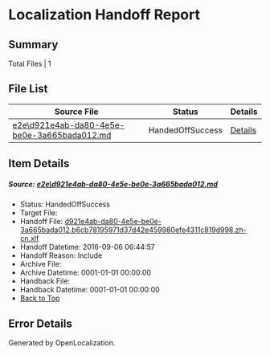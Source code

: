 # <a name='report-top'></a> Localization Handoff Report

## Summary
 Total Files | 1

## File List
 Source File | Status | Details 
 ----------- | ------ | ------- 
 [e2e\d921e4ab-da80-4e5e-be0e-3a665bada012.md](https://github.com/OpenLocalizationTestOrg/ol-test0/blob/5c33eb16aba96b1d075f1a280cbac20cffb3f1d2/e2e/d921e4ab-da80-4e5e-be0e-3a665bada012.md) | HandedOffSuccess | [Details](#c01eb0c77e111603038956ecef9bb756a55183ed1)

## Item Details
##### <a name='c01eb0c77e111603038956ecef9bb756a55183ed1'></a> Source: [e2e\d921e4ab-da80-4e5e-be0e-3a665bada012.md](https://github.com/OpenLocalizationTestOrg/ol-test0/blob/5c33eb16aba96b1d075f1a280cbac20cffb3f1d2/e2e/d921e4ab-da80-4e5e-be0e-3a665bada012.md)
* Status: HandedOffSuccess
* Target File: 
* Handoff File: [d921e4ab-da80-4e5e-be0e-3a665bada012.b6cb78195971d37d42e459980efe4311c819d998.zh-cn.xlf](https://github.com/OpenLocalizationTestOrg/ol-test0-handoff/blob/f8bf06f0ae447cbd08c08801dd31a45b733b3ba8/ol-handoff/OpenLocalizationTestOrg/ol-test0-zhcn/ci/ht/d921e4ab-da80-4e5e-be0e-3a665bada012.b6cb78195971d37d42e459980efe4311c819d998.zh-cn.xlf)
* Handoff Datetime: 2016-09-06 06:44:57
* Handoff Reason: Include
* Archive File: 
* Archive Datetime: 0001-01-01 00:00:00
* Handback File: 
* Handback Datetime: 0001-01-01 00:00:00
* [Back to Top](#report-top)


## Error Details

Generated by OpenLocalization.
